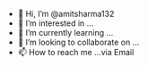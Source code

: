 - 👋 Hi, I’m @amitsharma132
- 👀 I’m interested in ...
- 🌱 I’m currently learning ...
- 💞️ I’m looking to collaborate on ...
- 📫 How to reach me ...via Email

<!---
amitsharma132/amitsharma132 is a ✨ special ✨ repository because its `README.md` (this file) appears on your GitHub profile.
You can click the Preview link to take a look at your changes.
--->
